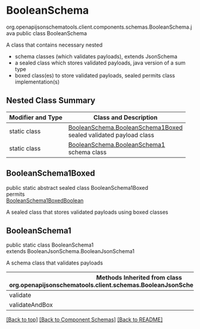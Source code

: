 # BooleanSchema
org.openapijsonschematools.client.components.schemas.BooleanSchema.java
public class BooleanSchema

A class that contains necessary nested
- schema classes (which validates payloads), extends JsonSchema
- a sealed class which stores validated payloads, java version of a sum type
- boxed class(es) to store validated payloads, sealed permits class implementation(s)

## Nested Class Summary
| Modifier and Type | Class and Description |
| ----------------- | ---------------------- |
| static class | [BooleanSchema.BooleanSchema1Boxed](#booleanschema1boxed)<br> sealed validated payload class |
| static class | [BooleanSchema.BooleanSchema1](#booleanschema1)<br> schema class |

## BooleanSchema1Boxed
public static abstract sealed class BooleanSchema1Boxed<br>
permits<br>
[BooleanSchema1BoxedBoolean](#booleanschema1boxedboolean)

A sealed class that stores validated payloads using boxed classes

## BooleanSchema1
public static class BooleanSchema1<br>
extends BooleanJsonSchema.BooleanJsonSchema1

A schema class that validates payloads

| Methods Inherited from class org.openapijsonschematools.client.schemas.BooleanJsonSchema.BooleanJsonSchema1 |
| ------------------------------------------------------------------ |
| validate                                                           |
| validateAndBox                                                     |

[[Back to top]](#top) [[Back to Component Schemas]](../../../README.md#Component-Schemas) [[Back to README]](../../../README.md)
